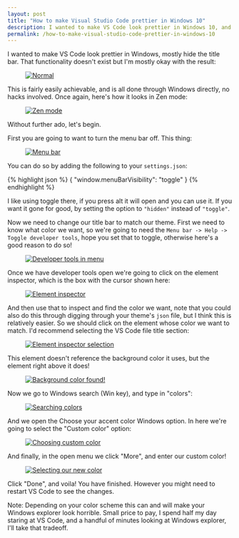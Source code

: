 ```yaml
---
layout: post
title: "How to make Visual Studio Code prettier in Windows 10"
description: I wanted to make VS Code look prettier in Windows 10, and potentially hide the title bar. That functionality doesn't exist but I'm mostly okay with the result.
permalink: /how-to-make-visual-studio-code-prettier-in-windows-10
---
```


I wanted to make VS Code look prettier in Windows, mostly hide the title bar. That functionality doesn't exist but I'm mostly okay with the result:

<figure>
  <a href="/assets/images/posts/2017-07-11-how-to-make-visual-studio-code-prettier-in-windows/normal.png" target="_blank">
    <img src="/assets/images/posts/2017-07-11-how-to-make-visual-studio-code-prettier-in-windows/normal.png" alt="Normal" />
  </a>
</figure>

This is fairly easily achievable, and is all done through Windows directly, no hacks involved. Once again, here's how it looks in Zen mode:

<figure>
  <a href="/assets/images/posts/2017-07-11-how-to-make-visual-studio-code-prettier-in-windows/zen-mode.png" target="_blank">
    <img src="/assets/images/posts/2017-07-11-how-to-make-visual-studio-code-prettier-in-windows/zen-mode.png" alt="Zen mode" />
  </a>
</figure>

Without further ado, let's begin.

First you are going to want to turn the menu bar off. This thing:

<figure>
  <a href="/assets/images/posts/2017-07-11-how-to-make-visual-studio-code-prettier-in-windows/menu-bar.png" target="_blank">
    <img src="/assets/images/posts/2017-07-11-how-to-make-visual-studio-code-prettier-in-windows/menu-bar.png" alt="Menu bar" />
  </a>
</figure>

You can do so by adding the following to your `settings.json`:

{% highlight json %}
{
  "window.menuBarVisibility": "toggle"
}
{% endhighlight %}

I like using toggle there, if you press alt it will open and you can use it. If you want it gone for good, by setting the option to `"hidden"` instead of `"toggle"`.

Now we need to change our title bar to match our theme. First we need to know what color we want, so we're going to need the `Menu bar -> Help -> Toggle developer tools`, hope you set that to toggle, otherwise here's a good reason to do so!

<figure>
  <a href="/assets/images/posts/2017-07-11-how-to-make-visual-studio-code-prettier-in-windows/developer-tools.png" target="_blank">
    <img src="/assets/images/posts/2017-07-11-how-to-make-visual-studio-code-prettier-in-windows/developer-tools.png" alt="Developer tools in menu" />
  </a>
</figure>

Once we have developer tools open we're going to click on the element inspector, which is the box with the cursor shown here:

<figure>
  <a href="/assets/images/posts/2017-07-11-how-to-make-visual-studio-code-prettier-in-windows/element-inspector.png" target="_blank">
    <img src="/assets/images/posts/2017-07-11-how-to-make-visual-studio-code-prettier-in-windows/element-inspector.png" alt="Element inspector" />
  </a>
</figure>

And then use that to inspect and find the color we want, note that you could also do this through digging through your theme's `json` file, but I think this is relatively easier. So we should click on the element whose color we want to match. I'd recommend selecting the VS Code file title section:

<figure>
  <a href="/assets/images/posts/2017-07-11-how-to-make-visual-studio-code-prettier-in-windows/element-inspector-selection.png" target="_blank">
    <img src="/assets/images/posts/2017-07-11-how-to-make-visual-studio-code-prettier-in-windows/element-inspector-selection.png" alt="Element inspector selection" />
  </a>
</figure>

This element doesn't reference the background color it uses, but the element right above it does!

<figure>
  <a href="/assets/images/posts/2017-07-11-how-to-make-visual-studio-code-prettier-in-windows/background-color-found.png" target="_blank">
    <img src="/assets/images/posts/2017-07-11-how-to-make-visual-studio-code-prettier-in-windows/background-color-found.png" alt="Background color found!" />
  </a>
</figure>

Now we go to Windows search (Win key), and type in "colors":

<figure>
  <a href="/assets/images/posts/2017-07-11-how-to-make-visual-studio-code-prettier-in-windows/color-search.png" target="_blank">
    <img src="/assets/images/posts/2017-07-11-how-to-make-visual-studio-code-prettier-in-windows/color-search.png" alt="Searching colors" />
  </a>
</figure>

And we open the Choose your accent color Windows option. In here we're going to select the "Custom color" option:

<figure>
  <a href="/assets/images/posts/2017-07-11-how-to-make-visual-studio-code-prettier-in-windows/custom-color.png" target="_blank">
    <img src="/assets/images/posts/2017-07-11-how-to-make-visual-studio-code-prettier-in-windows/custom-color.png" alt="Choosing custom color" />
  </a>
</figure>

And finally, in the open menu we click "More", and enter our custom color!

<figure>
  <a href="/assets/images/posts/2017-07-11-how-to-make-visual-studio-code-prettier-in-windows/select-color.png" target="_blank">
    <img src="/assets/images/posts/2017-07-11-how-to-make-visual-studio-code-prettier-in-windows/select-color.png" alt="Selecting our new color" />
  </a>
</figure>

Click "Done", and voila! You have finished. However you might need to restart VS Code to see the changes.

Note: Depending on your color scheme this can and will make your Windows explorer look horrible. Small price to pay, I spend half my day staring at VS Code, and a handful of minutes looking at Windows explorer, I'll take that tradeoff.
